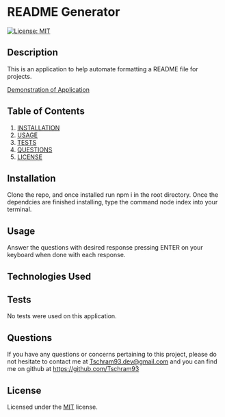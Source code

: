 
# README Generator
[![License: MIT](https://img.shields.io/badge/License-MIT-yellow.svg)](https://opensource.org/licenses/MIT)

## Description
This is an application to help automate formatting a README file for projects.

[Demonstration of Application](https://drive.google.com/file/d/1StuKFjrRnyp2fKlOdFn3_s0FvrZwIH0y/view)

## Table of Contents

1. [INSTALLATION](#Installation)
2. [USAGE](#Usage)
3. [TESTS](#Tests)
4. [QUESTIONS](#Questions)
5. [LICENSE](#License)

## Installation

Clone the repo, and once installed run npm i in the root directory. Once the dependcies are finished installing, type the command node index into your terminal.

## Usage

Answer the questions with desired response pressing ENTER on your keyboard when done with each response.

## Technologies Used



## Tests

No tests were used on this application.

## Questions

If you have any questions or concerns pertaining to this project, please do not hesitate to contact me at Tschram93.dev@gmail.com and you can find me on github at https://github.com/Tschram93


## License

Licensed under the [MIT](https://opensource.org/licenses/MIT) license.

